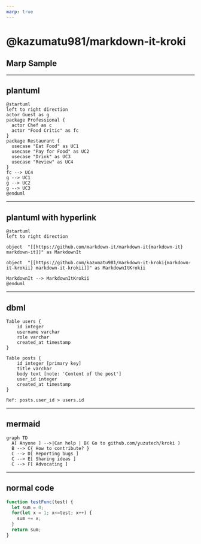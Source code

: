 ```yaml
---
marp: true
---
```


# @kazumatu981/markdown-it-kroki

## Marp Sample

---

## plantuml

```plantuml[platuml image]
@startuml
left to right direction
actor Guest as g
package Professional {
  actor Chef as c
  actor "Food Critic" as fc
}
package Restaurant {
  usecase "Eat Food" as UC1
  usecase "Pay for Food" as UC2
  usecase "Drink" as UC3
  usecase "Review" as UC4
}
fc --> UC4
g --> UC1
g --> UC2
g --> UC3
@enduml
```

---

## plantuml with hyperlink

```plantuml
@startuml
left to right direction

object  "[[https://github.com/markdown-it/markdown-it{markdown-it} markdown-it]]" as MarkdownIt

object  "[[https://github.com/kazumatu981/markdown-it-kroki{markdown-it-krokii} markdown-it-krokii]]" as MarkdownItKrokii

MarkdownIt --> MarkdownItKrokii
@enduml
```

---

## dbml

```dbml
Table users {
    id integer
    username varchar
    role varchar
    created_at timestamp
}

Table posts {
    id integer [primary key]
    title varchar
    body text [note: 'Content of the post']
    user_id integer
    created_at timestamp
}

Ref: posts.user_id > users.id
```


---

## mermaid

```mermaid[mermaid image]
graph TD
  A[ Anyone ] -->|Can help | B( Go to github.com/yuzutech/kroki )
  B --> C{ How to contribute? }
  C --> D[ Reporting bugs ]
  C --> E[ Sharing ideas ]
  C --> F[ Advocating ]
```

---

## normal code

```JavaScript
function testFunc(test) {
  let sum = 0;
  for(let x = 1; x<=test; x++) {
    sum += x;
  }
  return sum;
}
```